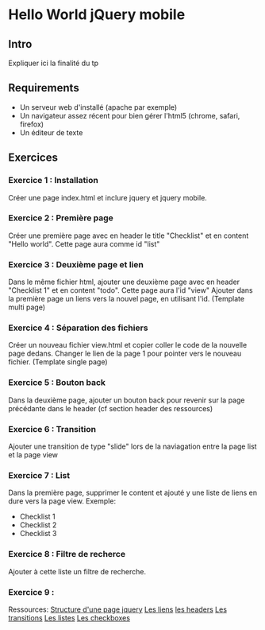 Hello World jQuery mobile
=========================

Intro
-----

Expliquer ici la finalité du tp

Requirements
------------

- Un serveur web d'installé (apache par exemple)
- Un navigateur assez récent pour bien gérer l'html5 (chrome, safari, firefox)
- Un éditeur de texte

Exercices
---------

### Exercice 1 : Installation

Créer une page index.html et inclure jquery et jquery mobile.

### Exercice 2 : Première page

Créer une première page avec en header le title "Checklist" et en content "Hello world".
Cette page aura comme id "list"

### Exercice 3 : Deuxième page et lien

Dans le même fichier html, ajouter une deuxième page avec en header "Checklist 1" et en content "todo".
Cette page aura l'id "view"
Ajouter dans la première page un liens vers la nouvel page, en utilisant l'id. (Template multi page)

### Exercice 4 : Séparation des fichiers

Créer un nouveau fichier view.html et copier coller le code de la nouvelle page dedans.
Changer le lien de la page 1 pour pointer vers le nouveau fichier. (Template single page)

### Exercice 5 : Bouton back

Dans la deuxième page, ajouter un bouton back pour revenir sur la page précédante dans le header (cf section header des ressources)

### Exercice 6 : Transition

Ajouter une transition de type "slide" lors de la naviagation entre la page list et la page view

### Exercice 7 : List

Dans la première page, supprimer le content et ajouté y une liste de liens en dure vers la page view.
Exemple:
- Checklist 1
- Checklist 2
- Checklist 3

### Exercice 8 : Filtre de recherce

Ajouter à cette liste un filtre de recherche.

### Exercice 9 : 

Ressources:
[Structure d'une page jquery](http://jquerymobile.com/demos/1.3.0-beta.1/docs/pages/page-anatomy.html)
[Les liens](http://view.jquerymobile.com/1.3.1/dist/demos/widgets/links/)
[les headers](http://view.jquerymobile.com/1.3.1/dist/demos/widgets/headers/)
[Les transitions](http://jquerymobile.com/demos/1.3.0-beta.1/docs/pages/page-transitions.html)
[Les listes](http://jquerymobile.com/demos/1.3.0-beta.1/docs/lists/index.html)
[Les checkboxes](http://jquerymobile.com/demos/1.3.0-beta.1/docs/forms/checkboxes/)


